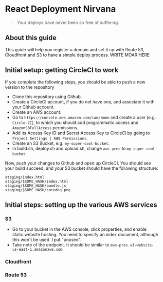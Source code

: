 # React Deployment Nirvana

> Your deploys have never been so free of suffering.

## About this guide

This guide will help you register a domain and set it up with Route 53, Cloudfront and S3 to have a simple deploy process.
WRITE MOAR HERE

## Initial setup: getting CircleCI to work

If you complete the following steps, you should be able to push a new version to the repository

* Clone this repository using Github.
* Create a CircleCI account, if you do not have one, and associate it with your Github account.
* Create an AWS account.
* Go to `https://console.aws.amazon.com/iam/home` and create a user (e.g. `Circle-CI`), to which you should add programmatic access and `AmazonS3FullAccess` permissions.
* Add its Access Key ID and Secret Access Key to CircleCI by going to `Project Settings | AWS Permissions`.
* Create an S3 Bucket, e.g. `my-super-cool-bucket`.
* In build.sh, deploy.sh and upload.sh, change `aws-pres` to `my-super-cool-bucket`.

Now, push your changes to Github and open up CircleCI. You should see your build succeed, and your S3 bucket should have the following structure:

```
staging/index.html
staging/$SOME_HASH/index.html
staging/$SOME_HASH/bundle.js
staging/$SOME_HASH/cutedog.png
```

## Initial steps: setting up the various AWS services

### S3

* Go to your bucket in the AWS console, click properties, and enable static website hosting. You need to specify an index document, although this won't be used. I put "unused".
* Take note of the endpoint. It should be similar to `aws-pres.s3-website-us-east-1.amazonaws.com`

### Cloudfront

### Route 53

### 